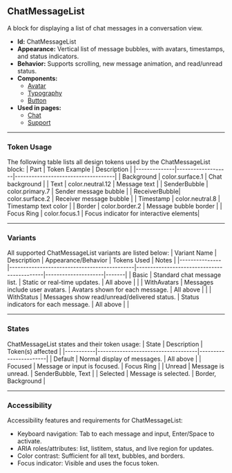 ## ChatMessageList
A block for displaying a list of chat messages in a conversation view.
- **Id:** ChatMessageList
- **Appearance:** Vertical list of message bubbles, with avatars, timestamps, and status indicators.
- **Behavior:** Supports scrolling, new message animation, and read/unread status.
- **Components:**
  - [Avatar](../components/Avatar.md)
  - [Typography](../components/Typography.md)
  - [Button](../components/Button.md)
- **Used in pages:**
  - [Chat](../pages/Chat.md)
  - [Support](../pages/Support.md)

---

### Token Usage
The following table lists all design tokens used by the ChatMessageList block:
| Part         | Token Example      | Description                        |
|--------------|-------------------|------------------------------------|
| Background   | color.surface.1   | Chat background                    |
| Text         | color.neutral.12  | Message text                       |
| SenderBubble | color.primary.7   | Sender message bubble              |
| ReceiverBubble| color.surface.2  | Receiver message bubble            |
| Timestamp    | color.neutral.8   | Timestamp text color               |
| Border       | color.border.2    | Message bubble border              |
| Focus Ring   | color.focus.1     | Focus indicator for interactive elements|

---

### Variants
All supported ChatMessageList variants are listed below:
| Variant Name   | Description                                 | Appearance/Behavior                        | Tokens Used         | Notes |
|---------------|---------------------------------------------|--------------------------------------------|---------------------|-------|
| Basic         | Standard chat message list.                  | Static or real-time updates.               | All above           |       |
| WithAvatars   | Messages include user avatars.               | Avatars shown for each message.            | All above           |       |
| WithStatus    | Messages show read/unread/delivered status.  | Status indicators for each message.        | All above           |       |

---

### States
ChatMessageList states and their token usage:
| State     | Description                        | Token(s) affected      |
|-----------|------------------------------------|-----------------------|
| Default   | Normal display of messages.        | All above             |
| Focused   | Message or input is focused.       | Focus Ring            |
| Unread    | Message is unread.                 | SenderBubble, Text    |
| Selected  | Message is selected.               | Border, Background    |

---

### Accessibility
Accessibility features and requirements for ChatMessageList:
- Keyboard navigation: Tab to each message and input, Enter/Space to activate.
- ARIA roles/attributes: list, listitem, status, and live region for updates.
- Color contrast: Sufficient for all text, bubbles, and borders.
- Focus indicator: Visible and uses the focus token.
